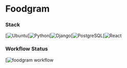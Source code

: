 # Foodgram
### Stack
[![Ubuntu](https://img.shields.io/badge/Ubuntu-E95420?style=for-the-badge&logo=ubuntu&logoColor=white)[![Python](https://img.shields.io/badge/Python-3776AB?style=for-the-badge&logo=python&logoColor=white)[![Django](https://img.shields.io/badge/Django-092E20?style=for-the-badge&logo=django&logoColor=white)[![PostgreSQL](https://img.shields.io/badge/PostgreSQL-316192?style=for-the-badge&logo=postgresql&logoColor=white)[![React](https://img.shields.io/badge/React-20232A?style=for-the-badge&logo=react&logoColor=61DAFB)
### Workflow Status
[![foodgram workflow](https://github.com/HellfastUSMC/foodgram-project-react/actions/workflows/main.yml/badge.svg)
